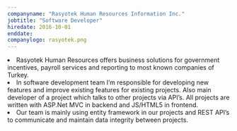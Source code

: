 ```yaml
---
companyname: "Rasyotek Human Resources Information Inc."
jobtitle: "Software Developer"
hiredate: 2016-10-01
enddate: 
companylogo: rasyotek.png
---
```

<li>Rasyotek Human Resources offers business solutions for government incentives, payroll services and reporting to most known companies of Turkey.</li>  
<li>In software development team I’m responsible for developing new features and improve existing features for existing projects. Also main developer of a project which talks to other projects via API’s. All projects are written with ASP.Net MVC in backend and JS/HTML5 in frontend.</li>           
<li>Our team is mainly using entity framework in our projects and REST API’s to communicate and maintain data integrity between projects.</li>